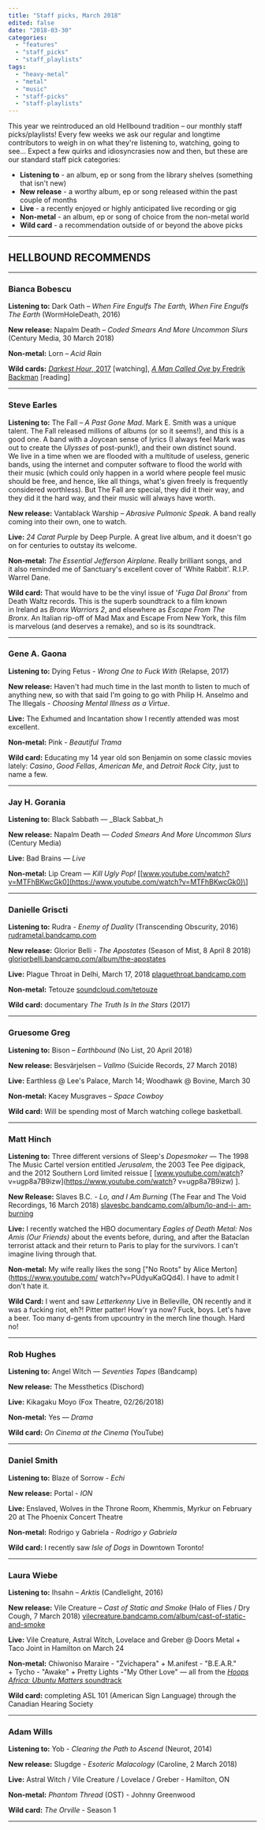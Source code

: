 ```yaml
---
title: "Staff picks, March 2018"
edited: false
date: "2018-03-30"
categories:
  - "features"
  - "staff_picks"
  - "staff_playlists"
tags:
  - "heavy-metal"
  - "metal"
  - "music"
  - "staff-picks"
  - "staff-playlists"
---
```


This year we reintroduced an old Hellbound tradition – our monthly staff picks/playlists! Every few weeks we ask our regular and longtime contributors to weigh in on what they're listening to, watching, going to see... Expect a few quirks and idiosyncrasies now and then, but these are our standard staff pick categories:

- **Listening to** \- an album, ep or song from the library shelves (something that isn't new)
- **New release** \- a worthy album, ep or song released within the past couple of months
- **Live** - a recently enjoyed or highly anticipated live recording or gig
- **Non-metal** - an album, ep or song of choice from the non-metal world
- **Wild card** - a recommendation outside of or beyond the above picks

* * *

## HELLBOUND RECOMMENDS

* * *

### Bianca Bobescu

**Listening to:** Dark Oath – _When Fire Engulfs The Earth, When Fire Engulfs The Earth_ (WormHoleDeath, 2016)

**New release:** Napalm Death – _Coded Smears And More Uncommon Slurs_ (Century Media, 30 March 2018)

**Non-metal:** Lorn – _Acid Rain_

**Wild cards:** [_Darkest Hour_, 2017](http://www.imdb.com/title/tt4555426/?pf_rd_m=A2FGELUUNOQJNL&pf_rd_p=ea4e08e1-c8a3-47b5-ac3a-75026647c16e&pf_rd_r=0VAT8YY0T1F33B28MGF3&pf_rd_s=center-1&pf_rd_t=15506&pf_rd_i=moviemeter&ref_=chtmvm_tt_21) \[watching\], [_A Man Called Ove_ by Fredrik Backman](https://www.goodreads.com/book/show/18774964-a-man-called-ove) \[reading\]

* * *

### Steve Earles

**Listening to:** The Fall – _A_ _Past Gone Mad_. Mark E. Smith was a unique talent. The Fall released millions of albums (or so it seems!), and this is a good one. A band with a Joycean sense of lyrics (I always feel Mark was out to create the _Ulysses_ of post-punk!), and their own distinct sound. We live in a time when we are flooded with a multitude of useless, generic bands, using the internet and computer software to flood the world with their music (which could only happen in a world where people feel music should be free, and hence, like all things, what's given freely is frequently considered worthless). But The Fall are special, they did it their way, and they did it the hard way, and their music will always have worth.

**New release:** Vantablack Warship – _Abrasive Pulmonic Speak_. A band really coming into their own, one to watch.

**Live:** _24 Carat Purple_ by Deep Purple. A great live album, and it doesn't go on for centuries to outstay its welcome.

**Non-metal:** _The Essential Jefferson Airplane_. Really brilliant songs, and it also reminded me of Sanctuary's excellent cover of 'White Rabbit'. R.I.P. Warrel Dane.

**Wild card:** That would have to be the vinyl issue of '_Fuga Dal Bronx_' from Death Waltz records. This is the superb soundtrack to a film known in Ireland as _Bronx Warriors 2_, and elsewhere as _Escape From The Bronx_. An Italian rip-off of Mad Max and Escape From New York, this film is marvelous (and deserves a remake), and so is its soundtrack.

* * *

### Gene A. Gaona

**Listening to:** Dying Fetus - _Wrong One to Fuck With_ (Relapse, 2017)

**New release:** Haven't had much time in the last month to listen to much of anything new, so with that said I'm going to go with Philip H. Anselmo and The Illegals - _Choosing Mental Illness as a Virtue_.

**Live:** The Exhumed and Incantation show I recently attended was most excellent.

**Non-metal:** Pink - _Beautiful Trama_

**Wild card:** Educating my 14 year old son Benjamin on some classic movies lately: _Casino_, _Good Fellas_, _American Me_, and _Detroit Rock City_, just to name a few.

* * *

### Jay H. Gorania

**Listening to:** Black Sabbath — _Black Sabbat_h

**New release:** Napalm Death — _Coded Smears And More Uncommon Slurs_ (Century Media)

**Live:** Bad Brains — _Live_

**Non-metal:** Lip Cream — _Kill Ugly Pop!_ \[[www.youtube.com/watch?v=MTFhBKwcGk0](https://www.youtube.com/watch?v=MTFhBKwcGk0)\]

* * *

### Danielle Griscti

**Listening to:** Rudra - _Enemy of Duality_ (Transcending Obscurity, 2016) [rudrametal.bandcamp.com](https://rudrametal.bandcamp.com/)

**New release:** Glorior Belli - _The Apostates_ (Season of Mist, 8 April 8 2018) [gloriorbelli.bandcamp.com/album/the-apostates](https://gloriorbelli.bandcamp.com/album/the-apostates)

**Live:** Plague Throat in Delhi, March 17, 2018 [plaguethroat.bandcamp.com](https://plaguethroat.bandcamp.com/)

**Non-metal:** Tetouze [soundcloud.com/tetouze](https://soundcloud.com/tetouze)

**Wild card:** documentary _The Truth Is In the Stars_ (2017)

* * *

### Gruesome Greg

**Listening to:** Bison – _Earthbound_ (No List, 20 April 2018)

**New release:** Besvärjelsen – _Vallmo_ (Suicide Records, 27 March 2018)

**Live:** Earthless @ Lee's Palace, March 14; Woodhawk @ Bovine, March 30

**Non-metal:** Kacey Musgraves – _Space Cowboy_

**Wild card:** Will be spending most of March watching college basketball.

* * *

### Matt Hinch

**Listening to:** Three different versions of Sleep's _Dopesmoker —_ The 1998 The Music Cartel version entitled _Jerusalem_, the 2003 Tee Pee digipack, and the 2012 Southern Lord limited reissue \[ [www.youtube.com/watch? v=ugp8a7B9izw](https://www.youtube.com/watch? v=ugp8a7B9izw) \].

**New Release:** Slaves B.C. - _Lo, and I Am Burning_ (The Fear and The Void Recordings, 16 March 2018) [slavesbc.bandcamp.com/album/lo-and-i- am-burning](https://slavesbc.bandcamp.com/album/lo-and-i-am-burning)

**Live:** I recently watched the HBO documentary _Eagles of Death Metal: Nos Amis (Our Friends)_ about the events before, during, and after the Bataclan terrorist attack and their return to Paris to play for the survivors. I can't imagine living through that.

**Non-metal:** My wife really likes the song ["No Roots" by Alice Merton](https://www.youtube.com/ watch?v=PUdyuKaGQd4). I have to admit I don't hate it.

**Wild Card:** I went and saw _Letterkenny_ Live in Belleville, ON recently and it was a fucking riot, eh?! Pitter patter! How'r ya now? Fuck, boys. Let's have a beer. Too many d-gents from upcountry in the merch line though. Hard no!

* * *

### Rob Hughes

**Listening to:** Angel Witch — _Seventies Tapes_ (Bandcamp)

**New release:** The Messthetics (Dischord)

**Live:** Kikagaku Moyo (Fox Theatre, 02/26/2018)

**Non-metal:** Yes — _Drama_

**Wild card:** _On Cinema at the Cinema_ (YouTube)

* * *

### Daniel Smith

**Listening to:** Blaze of Sorrow - _Echi_

**New release:** Portal - _ION_

**Live:** Enslaved, Wolves in the Throne Room, Khemmis, Myrkur on February 20 at The Phoenix Concert Theatre

**Non-metal:** Rodrigo y Gabriela - _Rodrigo y Gabriela_

**Wild card:** I recently saw _Isle of Dogs_ in Downtown Toronto!

* * *

### Laura Wiebe

**Listening to:** Ihsahn – _Arktis_ (Candlelight, 2016)

**New release:** Vile Creature – _Cast of Static and Smoke_ (Halo of Flies / Dry Cough, 7 March 2018) [vilecreature.bandcamp.com/album/cast-of-static-and-smoke](https://vilecreature.bandcamp.com/album/cast-of-static-and-smoke)

**Live:** Vile Creature, Astral Witch, Lovelace and Greber @ Doors Metal + Taco Joint in Hamilton on March 24

**Non-metal:** Chiwoniso Maraire - "Zvichapera" + M.anifest - "B.E.A.R." + Tycho - "Awake" + Pretty Lights -"My Other Love" — all from the [_Hoops Africa: Ubuntu Matters_ soundtrack](http://www.hoopsafricafilm.com/music/)

**Wild card:** completing ASL 101 (American Sign Language) through the Canadian Hearing Society

* * *

### Adam Wills

**Listening to:** Yob - _Clearing the Path to Ascend_ (Neurot, 2014)

**New release:** Slugdge - _Esoteric Malacology_ (Caroline, 2 March 2018)

**Live:** Astral Witch / Vile Creature / Lovelace / Greber - Hamilton, ON

**Non-metal:** _Phantom Thread_ (OST) - Johnny Greenwood

**Wild card:** _The Orville_ - Season 1

* * *
